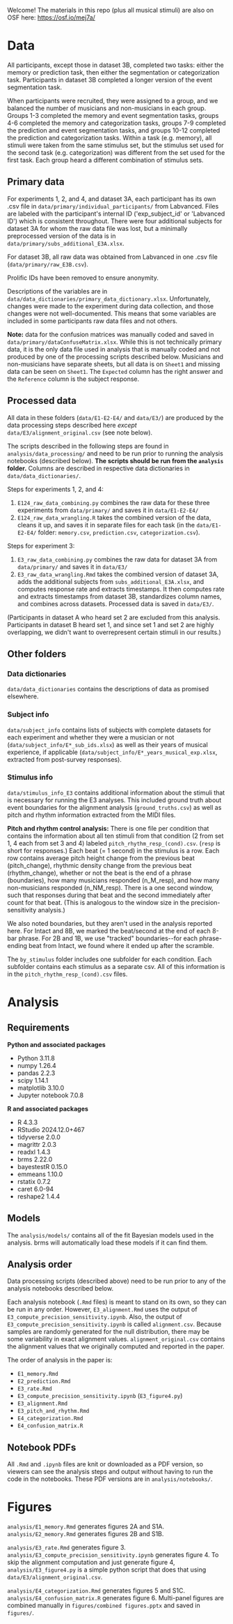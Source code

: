 Welcome! The materials in this repo (plus all musical stimuli) are also on OSF here: https://osf.io/mej7a/

# Data

All participants, except those in dataset 3B, completed two tasks: either the memory or prediction task, then either the segmentation or categorization task. Participants in dataset 3B completed a longer version of the event segmentation task.

When participants were recruited, they were assigned to a group, and we balanced the number of musicians and non-musicians in each group. Groups 1-3 completed the memory and event segmentation tasks, groups 4-6 completed the memory and categorization tasks, groups 7-9 completed the prediction and event segmentation tasks, and groups 10-12 completed the prediction and categorization tasks. Within a task (e.g. memory), all stimuli were taken from the same stimulus set, but the stimulus set used for the second task (e.g. categorization) was different from the set used for the first task. Each group heard a different combination of stimulus sets.

## Primary data

For experiments 1, 2, and 4, and dataset 3A, each participant has its own .csv file in `data/primary/individual_participants/` from Labvanced. Files are labeled with the participant's internal ID ('exp_subject_id' or 'Labvanced ID') which is consistent throughout. There were four additional subjects for dataset 3A for whom the raw data file was lost, but a minimally preprocessed version of the data is in `data/primary/subs_additional_E3A.xlsx`.

For dataset 3B, all raw data was obtained from Labvanced in one .csv file (`data/primary/raw_E3B.csv`).

Prolific IDs have been removed to ensure anonymity.

Descriptions of the variables are in `data/data_dictionaries/primary_data_dictionary.xlsx`. Unfortunately, changes were made to the experiment during data collection, and those changes were not well-documented. This means that some variables are included in some participants raw data files and not others.

**Note:** data for the confusion matrices was manually coded and saved in `data/primary/dataConfuseMatrix.xlsx`. While this is not technically primary data, it is the only data file used in analysis that is manually coded and not produced by one of the processing scripts described below. Musicians and non-musicians have separate sheets, but all data is on `Sheet1` and missing data can be seen on `Sheet1`. The `Expected` column has the right answer and the `Reference` column is the subject response.


## Processed data

All data in these folders (`data/E1-E2-E4/` and `data/E3/`) are produced by the data processing steps described here *except* `data/E3/alignment_original.csv` (see note below).

The scripts described in the following steps are found in `analysis/data_processing/` and need to be run prior to running the analysis notebooks (described below). **The scripts should be run from the `analysis` folder.** Columns are described in respective data dictionaries in `data/data_dictionaries/`.

Steps for experiments 1, 2, and 4:
1. `E124_raw_data_combining.py` combines the raw data for these three experiments from `data/primary/` and saves it in `data/E1-E2-E4/`
2. `E124_raw_data_wrangling.R` takes the combined version of the data, cleans it up, and saves it in separate files for each task (in the `data/E1-E2-E4/` folder: `memory.csv`, `prediction.csv`, `categorization.csv`).

Steps for experiment 3:
1. `E3_raw_data_combining.py` combines the raw data for dataset 3A from `data/primary/` and saves it in `data/E3/`
2. `E3_raw_data_wrangling.Rmd` takes the combined version of dataset 3A, adds the additional subjects from `subs_additional_E3A.xlsx`, and computes response rate and extracts timestamps. It then computes rate and extracts timestamps from dataset 3B, standardizes column names, and combines across datasets. Processed data is saved in `data/E3/`.

(Participants in dataset A who heard set 2 are excluded from this analysis. Participants in dataset B heard set 1, and since set 1 and set 2 are highly overlapping, we didn't want to overrepresent certain stimuli in our results.)


## Other folders

### Data dictionaries

`data/data_dictionaries` contains the descriptions of data as promised elsewhere.

### Subject info

`data/subject_info` contains lists of subjects with complete datasets for each experiment and whether they were a musician or not (`data/subject_info/E*_sub_ids.xlsx`) as well as their years of musical experience, if applicable (`data/subject_info/E*_years_musical_exp.xlsx`, extracted from post-survey responses). 


### Stimulus info

`data/stimulus_info_E3` contains additional information about the stimuli that is necessary for running the E3 analyses. This included ground truth about event boundaries for the alignment analysis (`ground_truths.csv`) as well as pitch and rhythm information extracted from the MIDI files.

**Pitch and rhythm control analysis:** There is one file per condition that contains the information about all ten stimuli from that condition (2 from set 1, 4 each from set 3 and 4) labeled `pitch_rhythm_resp_(cond).csv`. (`resp` is short for responses.) Each beat (= 1 second) in the stimulus is a row. Each row contains average pitch height change from the previous beat (pitch_change), rhythmic density change from the previous beat (rhythm_change), whether or not the beat is the end of a phrase (boundaries), how many musicians responded (n_M_resp), and how many non-musicians responded (n_NM_resp). There is a one second window, such that responses during that beat and the second immediately after count for that beat. (This is analogous to the window size in the precision-sensitivity analysis.) 

We also noted boundaries, but they aren't used in the analysis reported here. For Intact and 8B, we marked the beat/second at the end of each 8-bar phrase. For 2B and 1B, we use "tracked" boundaries--for each phrase-ending beat from Intact, we found where it ended up after the scramble.

The `by_stimulus` folder includes one subfolder for each condition. Each subfolder contains each stimulus as a separate csv. All of this information is in the `pitch_rhythm_resp_(cond).csv` files.



# Analysis

## Requirements

**Python and associated packages**
- Python 3.11.8
- numpy 1.26.4
- pandas 2.2.3
- scipy 1.14.1
- matplotlib 3.10.0
- Jupyter notebook 7.0.8

**R and associated packages**
- R 4.3.3
- RStudio 2024.12.0+467
- tidyverse 2.0.0
- magrittr 2.0.3
- readxl 1.4.3
- brms 2.22.0
- bayestestR 0.15.0
- emmeans 1.10.0
- rstatix 0.7.2
- caret 6.0-94
- reshape2 1.4.4

## Models

The `analysis/models/` contains all of the fit Bayesian models used in the analysis. brms will automatically load these models if it can find them.

## Analysis order

Data processing scripts (described above) need to be run prior to any of the analysis notebooks described below.

Each analysis notebook (`.Rmd` files) is meant to stand on its own, so they can be run in any order. However, `E3_alignment.Rmd` uses the output of `E3_compute_precision_sensitivity.ipynb`. Also, the output of `E3_compute_precision_sensitivity.ipynb` is called `alignment.csv`. Because samples are randomly generated for the null distribution, there may be some variability in exact alignment values. `alignment_original.csv` contains the alignment values that we originally computed and reported in the paper.

The order of analysis in the paper is:
- `E1_memory.Rmd`
- `E2_prediction.Rmd`
- `E3_rate.Rmd`
- `E3_compute_precision_sensitivity.ipynb` (`E3_figure4.py`)
- `E3_alignment.Rmd`
- `E3_pitch_and_rhythm.Rmd`
- `E4_categorization.Rmd`
- `E4_confusion_matrix.R`


## Notebook PDFs

All `.Rmd` and `.ipynb` files are knit or downloaded as a PDF version, so viewers can see the analysis steps and output without having to run the code in the notebooks. These PDF versions are in `analysis/notebooks/`.




# Figures

`analysis/E1_memory.Rmd` generates figures 2A and S1A. `analysis/E2_memory.Rmd` generates figures 2B and S1B. 

`analysis/E3_rate.Rmd` generates figure 3. `analysis/E3_compute_precision_sensitivity.ipynb` generates figure 4. To skip the alignment computation and just generate figure 4, `analysis/E3_figure4.py` is a simple python script that does that using `data/E3/alignment_original.csv`.

`analysis/E4_categorization.Rmd` generates figures 5 and S1C. `analysis/E4_confusion_matrix.R` generates figure 6. Multi-panel figures are combined manually in `figures/combined figures.pptx` and saved in `figures/`.





